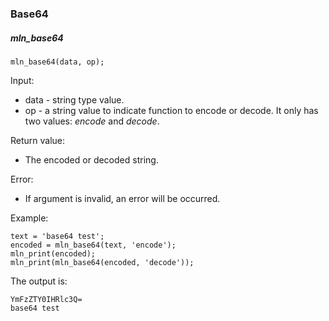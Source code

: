 ### Base64



##### mln_base64

```
mln_base64(data, op);
```

Input:

- data - string type value.
- op - a string value to indicate function to encode or decode. It only has two values: *encode* and *decode*.

Return value:

- The encoded or decoded string.

Error:

- If argument is invalid, an error will be occurred.

Example:

```
text = 'base64 test';
encoded = mln_base64(text, 'encode');
mln_print(encoded);
mln_print(mln_base64(encoded, 'decode'));
```

The output is:

```
YmFzZTY0IHRlc3Q=
base64 test
```

